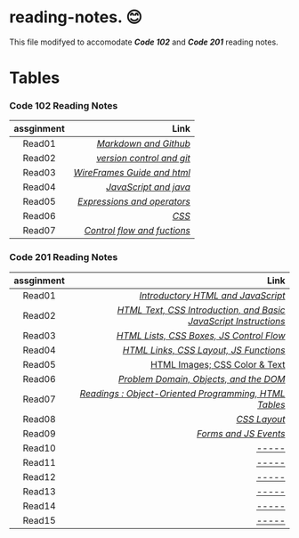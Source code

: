# reading-notes. :blush:


This file modifyed to accomodate ***Code 102*** and ***Code 201*** reading notes.  

  


# Tables
###  Code 102 Reading Notes

| assginment |  Link  |
|:-----------------: |-------------:|
|Read01| [*Markdown and Github*](https://ahmad-khaled-zaid.github.io/reading-notes/102/read01) |
|Read02| [*version control and git*](https://ahmad-khaled-zaid.github.io/reading-notes/102/read02) |
|Read03| [*WireFrames Guide and html*](https://ahmad-khaled-zaid.github.io/reading-notes./102/read03) |
|Read04| [*JavaScript and java*](https://ahmad-khaled-zaid.github.io/reading-notes./102/read04) |
|Read05| [*Expressions and operators*](https://ahmad-khaled-zaid.github.io/reading-notes./102/read05) |
|Read06| [*CSS*](https://ahmad-khaled-zaid.github.io/reading-notes./102/read06) |
|Read07| [*Control flow and fuctions*](https://ahmad-khaled-zaid.github.io/reading-notes./102/read07) |




###  Code 201 Reading Notes

| assginment |  Link  |
|:-----------------: |-------------:|
|Read01| [*Introductory HTML and JavaScript*](https://ahmad-khaled-zaid.github.io/reading-notes./201/class-01) |  
|Read02| [*HTML Text, CSS Introduction, and Basic JavaScript Instructions*](https://ahmad-khaled-zaid.github.io/reading-notes./201/class-02) |  
|Read03| [*HTML Lists, CSS Boxes, JS Control Flow*](https://ahmad-khaled-zaid.github.io/reading-notes./201/class-03) |  
|Read04| [*HTML Links, CSS Layout, JS Functions*](https://ahmad-khaled-zaid.github.io/reading-notes./201/class-04) |    
|Read05| [ HTML Images; CSS Color & Text](https://ahmad-khaled-zaid.github.io/reading-notes./201/class-05) |  
|Read06| [*Problem Domain, Objects, and the DOM*](https://ahmad-khaled-zaid.github.io/reading-notes./201/class-06) |  
|Read07| [*Readings : Object-Oriented Programming, HTML Tables*](https://ahmad-khaled-zaid.github.io/reading-notes./201/class-07) |  
|Read08| [*CSS Layout*](https://ahmad-khaled-zaid.github.io/reading-notes./201/class-08) |  
|Read09| [*Forms and JS Events*](https://ahmad-khaled-zaid.github.io/reading-notes./201/class-09) |  
|Read10| [*-----*]() |  
|Read11| [*-----*]() |  
|Read12| [*-----*]() |  
|Read13| [*-----*]() |  
|Read14| [*-----*]() |  
|Read15| [*-----*]() |


